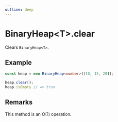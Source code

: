 ```yaml
---
outline: deep
---
```


# **BinaryHeap&lt;T&gt;.clear**

Clears `BinaryHeap<T>`.

## ****Example****

```typescript
const heap = new BinaryHeap<number>([10, 15, 20]);

heap.clear();
heap.isEmpty // => true
```

## ****Remarks****

This method is an O(1) operation.

